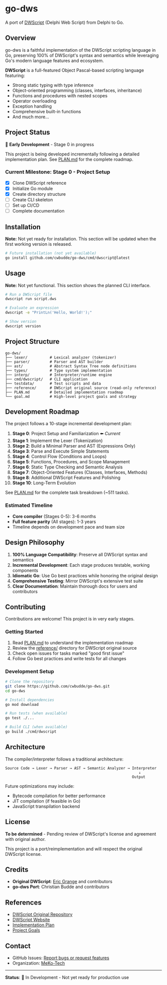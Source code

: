 # go-dws

A port of [DWScript](https://github.com/EricGrange/DWScript) (Delphi Web Script) from Delphi to Go.

## Overview

go-dws is a faithful implementation of the DWScript scripting language in Go, preserving 100% of DWScript's syntax and semantics while leveraging Go's modern language features and ecosystem.

**DWScript** is a full-featured Object Pascal-based scripting language featuring:
- Strong static typing with type inference
- Object-oriented programming (classes, interfaces, inheritance)
- Functions and procedures with nested scopes
- Operator overloading
- Exception handling
- Comprehensive built-in functions
- And much more...

## Project Status

🚧 **Early Development** - Stage 0 in progress

This project is being developed incrementally following a detailed implementation plan. See [PLAN.md](PLAN.md) for the complete roadmap.

### Current Milestone: Stage 0 - Project Setup

- [x] Clone DWScript reference
- [x] Initialize Go module
- [x] Create directory structure
- [ ] Create CLI skeleton
- [ ] Set up CI/CD
- [ ] Complete documentation

## Installation

**Note:** Not yet ready for installation. This section will be updated when the first working version is released.

```bash
# Future installation (not yet available)
go install github.com/cwbudde/go-dws/cmd/dwscript@latest
```

## Usage

**Note:** Not yet functional. This section shows the planned CLI interface.

```bash
# Run a DWScript file
dwscript run script.dws

# Evaluate an expression
dwscript -e "PrintLn('Hello, World!');"

# Show version
dwscript version
```

## Project Structure

```
go-dws/
├── lexer/          # Lexical analyzer (tokenizer)
├── parser/         # Parser and AST builder
├── ast/            # Abstract Syntax Tree node definitions
├── types/          # Type system implementation
├── interp/         # Interpreter/runtime engine
├── cmd/dwscript/   # CLI application
├── testdata/       # Test scripts and data
├── reference/      # DWScript original source (read-only reference)
├── PLAN.md         # Detailed implementation roadmap
└── goal.md         # High-level project goals and strategy
```

## Development Roadmap

The project follows a 10-stage incremental development plan:

1. **Stage 0**: Project Setup and Familiarization ⬅️ *Current*
2. **Stage 1**: Implement the Lexer (Tokenization)
3. **Stage 2**: Build a Minimal Parser and AST (Expressions Only)
4. **Stage 3**: Parse and Execute Simple Statements
5. **Stage 4**: Control Flow (Conditions and Loops)
6. **Stage 5**: Functions, Procedures, and Scope Management
7. **Stage 6**: Static Type Checking and Semantic Analysis
8. **Stage 7**: Object-Oriented Features (Classes, Interfaces, Methods)
9. **Stage 8**: Additional DWScript Features and Polishing
10. **Stage 10**: Long-Term Evolution

See [PLAN.md](PLAN.md) for the complete task breakdown (~511 tasks).

### Estimated Timeline

- **Core compiler** (Stages 0-5): 3-6 months
- **Full feature parity** (All stages): 1-3 years
- Timeline depends on development pace and team size

## Design Philosophy

1. **100% Language Compatibility**: Preserve all DWScript syntax and semantics
2. **Incremental Development**: Each stage produces testable, working components
3. **Idiomatic Go**: Use Go best practices while honoring the original design
4. **Comprehensive Testing**: Mirror DWScript's extensive test suite
5. **Clear Documentation**: Maintain thorough docs for users and contributors

## Contributing

Contributions are welcome! This project is in very early stages.

### Getting Started

1. Read [PLAN.md](PLAN.md) to understand the implementation roadmap
2. Review the [reference/](reference/) directory for DWScript original source
3. Check open issues for tasks marked "good first issue"
4. Follow Go best practices and write tests for all changes

### Development Setup

```bash
# Clone the repository
git clone https://github.com/cwbudde/go-dws.git
cd go-dws

# Install dependencies
go mod download

# Run tests (when available)
go test ./...

# Build CLI (when available)
go build ./cmd/dwscript
```

## Architecture

The compiler/interpreter follows a traditional architecture:

```
Source Code → Lexer → Parser → AST → Semantic Analyzer → Interpreter
                                                            ↓
                                                         Output
```

Future optimizations may include:
- Bytecode compilation for better performance
- JIT compilation (if feasible in Go)
- JavaScript transpilation backend

## License

**To be determined** - Pending review of DWScript's license and agreement with original author.

This project is a port/reimplementation and will respect the original DWScript license.

## Credits

- **Original DWScript**: [Eric Grange](https://github.com/EricGrange) and contributors
- **go-dws Port**: Christian Budde and contributors

## References

- [DWScript Original Repository](https://github.com/EricGrange/DWScript)
- [DWScript Website](https://www.delphitools.info/dwscript/)
- [Implementation Plan](PLAN.md)
- [Project Goals](goal.md)

## Contact

- GitHub Issues: [Report bugs or request features](https://github.com/cwbudde/go-dws/issues)
- Organization: [MeKo-Tech](https://github.com/MeKo-Tech)

---

**Status**: 🚧 In Development - Not yet ready for production use
